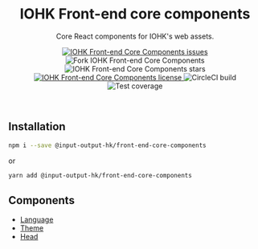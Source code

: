 <h1 align="center">
  IOHK Front-end core components
</h1>

<p align="center">
  Core React components for IOHK's web assets.
</p>

<p align="center">
  <a href="issues" title="IOHK Front-end Core Components issues">
    <img src="https://img.shields.io/github/issues/input-output-hk/front-end-core-components.svg" alt="IOHK Front-end Core Components issues" />
  </a>
  <img src="https://img.shields.io/github/forks/input-output-hk/front-end-core-components.svg" alt="Fork IOHK Front-end Core Components" />
  <img src="https://img.shields.io/github/stars/input-output-hk/front-end-core-components.svg" alt="IOHK Front-end Core Components stars" />
  <a href="LICENSE.md" title="IOHK Front-end Core Components license">
    <img src="https://img.shields.io/github/license/input-output-hk/front-end-core-components.svg" alt="IOHK Front-end Core Components license" />
  </a>
  <img src="https://img.shields.io/circleci/build/github/input-output-hk/front-end-core-components.svg" alt="CircleCI build">
  <img src="https://coveralls.io/repos/github/input-output-hk/front-end-core-components/badge.svg?branch=master" alt="Test coverage" />
</p>
<br />

## Installation

```bash
npm i --save @input-output-hk/front-end-core-components
```

or

```bash
yarn add @input-output-hk/front-end-core-components
```

## Components

* [Language](docs/components/Language.md)
* [Theme](docs/components/Theme.md)
* [Head](docs/components/Head.md)
